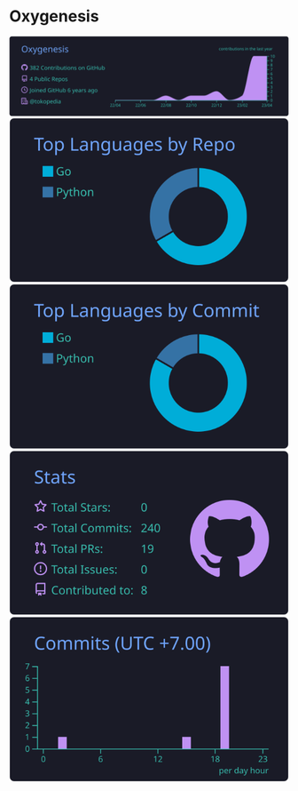 # Oxygenesis

[![](https://raw.githubusercontent.com/oxygenesis/oxygenesis/master/profile-summary-card-output/tokyonight/0-profile-details.svg)](https://github.com/oxygenesis/github-profile-summary-cards)
[![](https://raw.githubusercontent.com/oxygenesis/oxygenesis/master/profile-summary-card-output/tokyonight/1-repos-per-language.svg)](https://github.com/oxygenesis/github-profile-summary-cards) [![](https://raw.githubusercontent.com/oxygenesis/oxygenesis/master/profile-summary-card-output/tokyonight/2-most-commit-language.svg)](https://github.com/oxygenesis/github-profile-summary-cards)
[![](https://raw.githubusercontent.com/oxygenesis/oxygenesis/master/profile-summary-card-output/tokyonight/3-stats.svg)](https://github.com/oxygenesis/github-profile-summary-cards) [![](https://raw.githubusercontent.com/oxygenesis/oxygenesis/master/profile-summary-card-output/tokyonight/4-productive-time.svg)](https://github.com/oxygenesis/github-profile-summary-cards)
